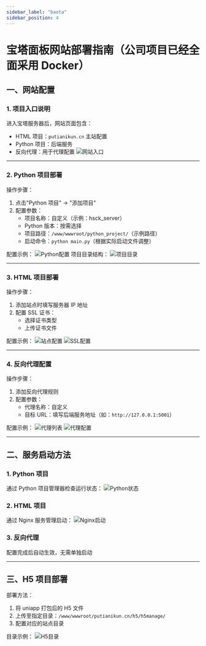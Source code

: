 ```yaml
---
sidebar_label: "baota"
sidebar_position: 4
---
```

# 宝塔面板网站部署指南（公司项目已经全面采用 Docker）

## 一、网站配置

### 1. 项目入口说明

进入宝塔服务器后，网站页面包含：

- HTML 项目：`putianikun.cn` 主站配置
- Python 项目：后端服务
- 反向代理：用于代理配置
  ![网站入口](../../../src/image/图片3.1.png)

---

### 2. Python 项目部署

操作步骤：

1. 点击"Python 项目" -> "添加项目"
2. 配置参数：
   - 项目名称：自定义（示例：hsck_server）
   - Python 版本：按需选择
   - 项目路径：`/www/wwwroot/python_project/`（示例路径）
   - 启动命令：`python main.py`（根据实际启动文件调整）

配置示例：
![Python配置](../../../src/image/t_image2.png)
项目目录结构：
![项目目录](../../../src/image/t_image3.png)

---

### 3. HTML 项目部署

操作步骤：

1. 添加站点时填写服务器 IP 地址
2. 配置 SSL 证书：
   - 选择证书类型
   - 上传证书文件

配置示例：
![站点配置](../../../src/image/t_image5.png)
![SSL配置](../../../src/image/t_image4.png)

---

### 4. 反向代理配置

操作步骤：

1. 添加反向代理规则
2. 配置参数：
   - 代理名称：自定义
   - 目标 URL：填写后端服务地址（如：`http://127.0.0.1:5001`）

配置示例：
![代理列表](../../../src/image/t_image6.png)
![代理配置](../../../src/image/t_image7.png)

---

## 二、服务启动方法

### 1. Python 项目

通过 Python 项目管理器检查运行状态：
![Python状态](../../../src/image/t_image8.png)

### 2. HTML 项目

通过 Nginx 服务管理启动：
![Nginx启动](../../../src/image/t_image9.png)

### 3. 反向代理

配置完成后自动生效，无需单独启动

---

## 三、H5 项目部署

部署方法：

1. 将 uniapp 打包后的 H5 文件
2. 上传至指定目录：`/www/wwwroot/putianikun.cn/h5/h5manage/`
3. 配置对应的站点目录

目录示例：
![H5目录](../../../src/image/t_image10.png)
